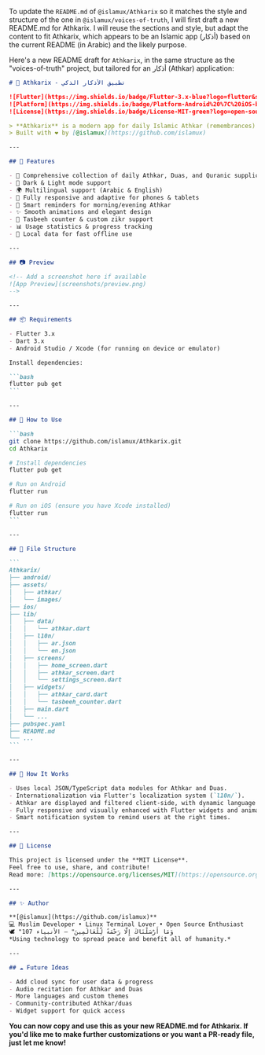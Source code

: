 To update the `README.md` of `@islamux/Athkarix` so it matches the style and structure of the one in `@islamux/voices-of-truth`, I will first draft a new README.md for Athkarix. I will reuse the sections and style, but adapt the content to fit Athkarix, which appears to be an Islamic app (أذكار) based on the current README (in Arabic) and the likely purpose.

Here's a new README draft for `Athkarix`, in the same structure as the "voices-of-truth" project, but tailored for an أذكار (Athkar) application:

````markdown name=README.md
# 📿 Athkarix - تطبيق الأذكار الذكي

![Flutter](https://img.shields.io/badge/Flutter-3.x-blue?logo=flutter&style=flat-square)
![Platform](https://img.shields.io/badge/Platform-Android%20%7C%20iOS-blueviolet?style=flat-square)
![License](https://img.shields.io/badge/License-MIT-green?logo=open-source-initiative&style=flat-square)

> **Athkarix** is a modern app for daily Islamic Athkar (remembrances) and Duas, offering a beautiful, multilingual, and user-friendly experience for Muslims worldwide.  
> Built with ❤️ by [@islamux](https://github.com/islamux)

---

## 🚀 Features

- 🕌 Comprehensive collection of daily Athkar, Duas, and Quranic supplications
- 🌙 Dark & Light mode support
- 🌍 Multilingual support (Arabic & English)
- 📱 Fully responsive and adaptive for phones & tablets
- 🔔 Smart reminders for morning/evening Athkar
- ✨ Smooth animations and elegant design
- 🧮 Tasbeeh counter & custom zikr support
- 📊 Usage statistics & progress tracking
- 📝 Local data for fast offline use

---

## 📷 Preview

<!-- Add a screenshot here if available
![App Preview](screenshots/preview.png)
-->

---

## 📦 Requirements

- Flutter 3.x
- Dart 3.x
- Android Studio / Xcode (for running on device or emulator)

Install dependencies:

```bash
flutter pub get
```

---

## 🧪 How to Use

```bash
git clone https://github.com/islamux/Athkarix.git
cd Athkarix

# Install dependencies
flutter pub get

# Run on Android
flutter run

# Run on iOS (ensure you have Xcode installed)
flutter run
```

---

## 📂 File Structure

```
Athkarix/
├── android/
├── assets/
│   ├── athkar/
│   └── images/
├── ios/
├── lib/
│   ├── data/
│   │   └── athkar.dart
│   ├── l10n/
│   │   ├── ar.json
│   │   └── en.json
│   ├── screens/
│   │   ├── home_screen.dart
│   │   ├── athkar_screen.dart
│   │   └── settings_screen.dart
│   ├── widgets/
│   │   ├── athkar_card.dart
│   │   └── tasbeeh_counter.dart
│   ├── main.dart
│   └── ...
├── pubspec.yaml
├── README.md
└── ...
```

---

## 🧠 How It Works

- Uses local JSON/TypeScript data modules for Athkar and Duas.
- Internationalization via Flutter's localization system (`l10n/`).
- Athkar are displayed and filtered client-side, with dynamic language and theme switching.
- Fully responsive and visually enhanced with Flutter widgets and animations.
- Smart notification system to remind users at the right times.

---

## 📜 License

This project is licensed under the **MIT License**.  
Feel free to use, share, and contribute!  
Read more: [https://opensource.org/licenses/MIT](https://opensource.org/licenses/MIT)

---

## ✨ Author

**[@islamux](https://github.com/islamux)**  
💻 Muslim Developer • Linux Terminal Lover • Open Source Enthusiast  
🕊️ "وَمَا أَرْسَلْنَاكَ إِلَّا رَحْمَةً لِّلْعَالَمِينَ" – الأنبياء 107  
*Using technology to spread peace and benefit all of humanity.*

---

## ☁️ Future Ideas

- Add cloud sync for user data & progress
- Audio recitation for Athkar and Duas
- More languages and custom themes
- Community-contributed Athkar/duas
- Widget support for quick access
````

**You can now copy and use this as your new README.md for Athkarix. If you'd like me to make further customizations or you want a PR-ready file, just let me know!**
